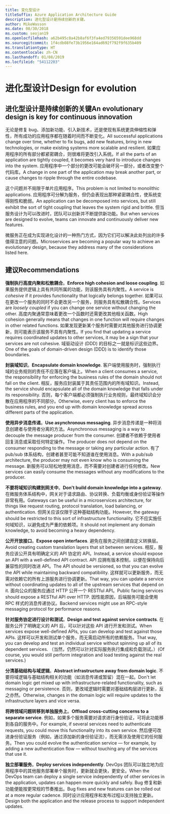```yaml
---
title: 变化型设计
titleSuffix: Azure Application Architecture Guide
description: 进化型设计是持续创新的关键。
author: MikeWasson
ms.date: 08/30/2018
ms.custom: seojan19
ms.openlocfilehash: a62b495c8a42b8af6f3fa4ed79356591dee968dd
ms.sourcegitcommit: 1f4cdb08fe73b1956e164ad692f792f9f635b409
ms.translationtype: HT
ms.contentlocale: zh-CN
ms.lasthandoff: 01/08/2019
ms.locfileid: "54112203"
---
```

# <a name="design-for-evolution"></a><span data-ttu-id="b5e52-103">进化型设计</span><span class="sxs-lookup"><span data-stu-id="b5e52-103">Design for evolution</span></span>

## <a name="an-evolutionary-design-is-key-for-continuous-innovation"></a><span data-ttu-id="b5e52-104">进化型设计是持续创新的关键</span><span class="sxs-lookup"><span data-stu-id="b5e52-104">An evolutionary design is key for continuous innovation</span></span>

<span data-ttu-id="b5e52-105">无论是修复 bug、添加新功能、引入新技术，还是使现有系统更具伸缩性和弹性，所有成功的应用程序都在随着时间而不断变化。</span><span class="sxs-lookup"><span data-stu-id="b5e52-105">All successful applications change over time, whether to fix bugs, add new features, bring in new technologies, or make existing systems more scalable and resilient.</span></span> <span data-ttu-id="b5e52-106">如果应用程序的所有部分都紧密耦合，则很难将更改引入系统。</span><span class="sxs-lookup"><span data-stu-id="b5e52-106">If all the parts of an application are tightly coupled, it becomes very hard to introduce changes into the system.</span></span> <span data-ttu-id="b5e52-107">应用程序中一个部分的更改可能会破坏另一部分，或者改变整个代码库。</span><span class="sxs-lookup"><span data-stu-id="b5e52-107">A change in one part of the application may break another part, or cause changes to ripple through the entire codebase.</span></span>

<span data-ttu-id="b5e52-108">这个问题并不局限于单片应用程序。</span><span class="sxs-lookup"><span data-stu-id="b5e52-108">This problem is not limited to monolithic applications.</span></span> <span data-ttu-id="b5e52-109">应用程序可分解为服务，但仍会表现出那种紧密耦合性，使系统变得刚性和脆弱。</span><span class="sxs-lookup"><span data-stu-id="b5e52-109">An application can be decomposed into services, but still exhibit the sort of tight coupling that leaves the system rigid and brittle.</span></span> <span data-ttu-id="b5e52-110">但当服务设计为可以改进时，团队可以创新并不断提供新功能。</span><span class="sxs-lookup"><span data-stu-id="b5e52-110">But when services are designed to evolve, teams can innovate and continuously deliver new features.</span></span>

<span data-ttu-id="b5e52-111">微服务正在成为实现进化设计的一种热门方式，因为它们可以解决此处列出的许多值得注意的问题。</span><span class="sxs-lookup"><span data-stu-id="b5e52-111">Microservices are becoming a popular way to achieve an evolutionary design, because they address many of the considerations listed here.</span></span>

## <a name="recommendations"></a><span data-ttu-id="b5e52-112">建议</span><span class="sxs-lookup"><span data-stu-id="b5e52-112">Recommendations</span></span>

<span data-ttu-id="b5e52-113">**强制执行高度内聚和松散耦合**。</span><span class="sxs-lookup"><span data-stu-id="b5e52-113">**Enforce high cohesion and loose coupling**.</span></span> <span data-ttu-id="b5e52-114">如果服务提供逻辑上具有共同所属的功能，则该服务具有内聚性。</span><span class="sxs-lookup"><span data-stu-id="b5e52-114">A service is *cohesive* if it provides functionality that logically belongs together.</span></span> <span data-ttu-id="b5e52-115">如果可以在更改一个服务的同时不会更改另一个服务，则服务具有松散耦合性。</span><span class="sxs-lookup"><span data-stu-id="b5e52-115">Services are *loosely coupled* if you can change one service without changing the other.</span></span> <span data-ttu-id="b5e52-116">高度内聚通常意味着更改一个函数时还需更改其他相关函数。</span><span class="sxs-lookup"><span data-stu-id="b5e52-116">High cohesion generally means that changes in one function will require changes in other related functions.</span></span> <span data-ttu-id="b5e52-117">如果发现更新某个服务时需要对其他服务进行协调更新，则可能表示该服务不具有内聚性。</span><span class="sxs-lookup"><span data-stu-id="b5e52-117">If you find that updating a service requires coordinated updates to other services, it may be a sign that your services are not cohesive.</span></span> <span data-ttu-id="b5e52-118">域驱动设计 (DDD) 的目标之一就是标识这些边界。</span><span class="sxs-lookup"><span data-stu-id="b5e52-118">One of the goals of domain-driven design (DDD) is to identify those boundaries.</span></span>

<span data-ttu-id="b5e52-119">**封装域知识**。</span><span class="sxs-lookup"><span data-stu-id="b5e52-119">**Encapsulate domain knowledge**.</span></span> <span data-ttu-id="b5e52-120">客户端使用服务时，强制执行域的业务规则的责任不应落在客户端上。</span><span class="sxs-lookup"><span data-stu-id="b5e52-120">When a client consumes a service, the responsibility for enforcing the business rules of the domain should not fall on the client.</span></span> <span data-ttu-id="b5e52-121">相反，服务应封装属于其责任范围内的所有域知识。</span><span class="sxs-lookup"><span data-stu-id="b5e52-121">Instead, the service should encapsulate all of the domain knowledge that falls under its responsibility.</span></span> <span data-ttu-id="b5e52-122">否则，每个客户端都必须强制执行业务规则，最终域知识会分散在应用程序的不同部分。</span><span class="sxs-lookup"><span data-stu-id="b5e52-122">Otherwise, every client has to enforce the business rules, and you end up with domain knowledge spread across different parts of the application.</span></span>

<span data-ttu-id="b5e52-123">**使用异步消息传递**。</span><span class="sxs-lookup"><span data-stu-id="b5e52-123">**Use asynchronous messaging**.</span></span> <span data-ttu-id="b5e52-124">异步消息传递是一种将消息创建者与使用者分离的方法。</span><span class="sxs-lookup"><span data-stu-id="b5e52-124">Asynchronous messaging is a way to decouple the message producer from the consumer.</span></span> <span data-ttu-id="b5e52-125">创建者不依赖于使用者回复消息或采取任何特定操作。</span><span class="sxs-lookup"><span data-stu-id="b5e52-125">The producer does not depend on the consumer responding to the message or taking any particular action.</span></span> <span data-ttu-id="b5e52-126">有了 pub/sub 体系结构，创建者甚至可能不知道谁在使用消息。</span><span class="sxs-lookup"><span data-stu-id="b5e52-126">With a pub/sub architecture, the producer may not even know who is consuming the message.</span></span> <span data-ttu-id="b5e52-127">新服务可以轻松地使用消息，而不需要对创建者进行任何修改。</span><span class="sxs-lookup"><span data-stu-id="b5e52-127">New services can easily consume the messages without any modifications to the producer.</span></span>

<span data-ttu-id="b5e52-128">**不要将域知识构建到网关中**。</span><span class="sxs-lookup"><span data-stu-id="b5e52-128">**Don't build domain knowledge into a gateway**.</span></span> <span data-ttu-id="b5e52-129">在微服务体系结构中，网关对于请求路由、协议转换、负载均衡或身份验证等操作非常有用。</span><span class="sxs-lookup"><span data-stu-id="b5e52-129">Gateways can be useful in a microservices architecture, for things like request routing, protocol translation, load balancing, or authentication.</span></span> <span data-ttu-id="b5e52-130">但网关应该仅限于这种基础结构功能。</span><span class="sxs-lookup"><span data-stu-id="b5e52-130">However, the gateway should be restricted to this sort of infrastructure functionality.</span></span> <span data-ttu-id="b5e52-131">它不应实施任何域知识，以避免成为严重的依赖项。</span><span class="sxs-lookup"><span data-stu-id="b5e52-131">It should not implement any domain knowledge, to avoid becoming a heavy dependency.</span></span>

<span data-ttu-id="b5e52-132">**公开开放接口**。</span><span class="sxs-lookup"><span data-stu-id="b5e52-132">**Expose open interfaces**.</span></span> <span data-ttu-id="b5e52-133">避免在服务之间创建自定义转换层。</span><span class="sxs-lookup"><span data-stu-id="b5e52-133">Avoid creating custom translation layers that sit between services.</span></span> <span data-ttu-id="b5e52-134">相反，服务应该公开具有明确定义的 API 协定的 API。</span><span class="sxs-lookup"><span data-stu-id="b5e52-134">Instead, a service should expose an API with a well-defined API contract.</span></span> <span data-ttu-id="b5e52-135">API 应拥有版本控制，以便在保持向后兼容性的同时改进 API。</span><span class="sxs-lookup"><span data-stu-id="b5e52-135">The API should be versioned, so that you can evolve the API while maintaining backward compatibility.</span></span> <span data-ttu-id="b5e52-136">这样就可以更新服务，而无需对依赖它的所有上游服务进行协调更新。</span><span class="sxs-lookup"><span data-stu-id="b5e52-136">That way, you can update a service without coordinating updates to all of the upstream services that depend on it.</span></span> <span data-ttu-id="b5e52-137">面向公众的服务应通过 HTTP 公开一个 RESTful API。</span><span class="sxs-lookup"><span data-stu-id="b5e52-137">Public facing services should expose a RESTful API over HTTP.</span></span> <span data-ttu-id="b5e52-138">因性能原因，后端服务可能会使用 RPC 样式的消息传递协议。</span><span class="sxs-lookup"><span data-stu-id="b5e52-138">Backend services might use an RPC-style messaging protocol for performance reasons.</span></span>

<span data-ttu-id="b5e52-139">**针对服务协定进行设计和测试**。</span><span class="sxs-lookup"><span data-stu-id="b5e52-139">**Design and test against service contracts**.</span></span> <span data-ttu-id="b5e52-140">在服务公开了明确定义的 API 后，可以针对这些 API 进行开发和测试。</span><span class="sxs-lookup"><span data-stu-id="b5e52-140">When services expose well-defined APIs, you can develop and test against those APIs.</span></span> <span data-ttu-id="b5e52-141">这样可以开发和测试单个服务，而无需启动所有的依赖服务。</span><span class="sxs-lookup"><span data-stu-id="b5e52-141">That way, you can develop and test an individual service without spinning up all of its dependent services.</span></span> <span data-ttu-id="b5e52-142">（当然，仍然可以针对实际服务执行集成和负载测试。）</span><span class="sxs-lookup"><span data-stu-id="b5e52-142">(Of course, you would still perform integration and load testing against the real services.)</span></span>

<span data-ttu-id="b5e52-143">**分清基础结构与域逻辑**。</span><span class="sxs-lookup"><span data-stu-id="b5e52-143">**Abstract infrastructure away from domain logic**.</span></span> <span data-ttu-id="b5e52-144">不要将域逻辑与基础结构相关的功能（如消息传递或暂留）混在一起。</span><span class="sxs-lookup"><span data-stu-id="b5e52-144">Don't let domain logic get mixed up with infrastructure-related functionality, such as messaging or persistence.</span></span> <span data-ttu-id="b5e52-145">否则，更改域逻辑时需要对基础结构层进行更新，反之亦然。</span><span class="sxs-lookup"><span data-stu-id="b5e52-145">Otherwise, changes in the domain logic will require updates to the infrastructure layers and vice versa.</span></span>

<span data-ttu-id="b5e52-146">**将跨领域问题转移到单独服务上**。</span><span class="sxs-lookup"><span data-stu-id="b5e52-146">**Offload cross-cutting concerns to a separate service**.</span></span> <span data-ttu-id="b5e52-147">例如，如果多个服务需要对请求进行身份验证，可将此功能移到各自的服务中。</span><span class="sxs-lookup"><span data-stu-id="b5e52-147">For example, if several services need to authenticate requests, you could move this functionality into its own service.</span></span> <span data-ttu-id="b5e52-148">然后便可改进身份验证服务（例如，通过添加新的身份验证流），而无需涉及使用它的任何服务。</span><span class="sxs-lookup"><span data-stu-id="b5e52-148">Then you could evolve the authentication service &mdash; for example, by adding a new authentication flow &mdash; without touching any of the services that use it.</span></span>

<span data-ttu-id="b5e52-149">**独立部署服务**。</span><span class="sxs-lookup"><span data-stu-id="b5e52-149">**Deploy services independently**.</span></span> <span data-ttu-id="b5e52-150">DevOps 团队可以独立地为应用程序中的其他服务部署单个服务时，更新就会更快，更安全。</span><span class="sxs-lookup"><span data-stu-id="b5e52-150">When the DevOps team can deploy a single service independently of other services in the application, updates can happen more quickly and safely.</span></span> <span data-ttu-id="b5e52-151">Bug 修复和新功能便能按更常规的节奏推出。</span><span class="sxs-lookup"><span data-stu-id="b5e52-151">Bug fixes and new features can be rolled out at a more regular cadence.</span></span> <span data-ttu-id="b5e52-152">同时设计应用程序和发布过程以支持独立更新。</span><span class="sxs-lookup"><span data-stu-id="b5e52-152">Design both the application and the release process to support independent updates.</span></span>
